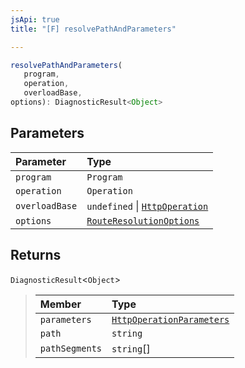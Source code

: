 ```yaml
---
jsApi: true
title: "[F] resolvePathAndParameters"

---
```

```ts
resolvePathAndParameters(
   program, 
   operation, 
   overloadBase, 
options): DiagnosticResult<Object>
```

## Parameters

| Parameter | Type |
| :------ | :------ |
| `program` | `Program` |
| `operation` | `Operation` |
| `overloadBase` | `undefined` \| [`HttpOperation`](../interfaces/HttpOperation.md) |
| `options` | [`RouteResolutionOptions`](../interfaces/RouteResolutionOptions.md) |

## Returns

`DiagnosticResult`<`Object`\>

> | Member | Type |
> | :------ | :------ |
> | `parameters` | [`HttpOperationParameters`](../interfaces/HttpOperationParameters.md) |
> | `path` | `string` |
> | `pathSegments` | `string`[] |
>
